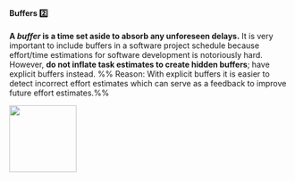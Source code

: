 <link rel="stylesheet" href="{{baseUrl}}/css/textbook.css">

<div class="website-content">

<div id="title">

#### Buffers :two:

</div>

<div id="body">

**A _buffer_ is a time set aside to absorb any unforeseen delays.** It is very important to include buffers in a software project schedule because effort/time estimations for software development is notoriously hard. However, **do not inflate task estimates to create hidden buffers**; have explicit buffers instead. %%&nbsp;Reason: With explicit buffers it is easier to detect incorrect effort estimates which can serve as a feedback to improve future effort estimates.%%

<img src="{{baseUrl}}/projectPlanning/buffers/images/schedule.png" height="120" />

</div>

<div id="extras">
</div>

</div>
